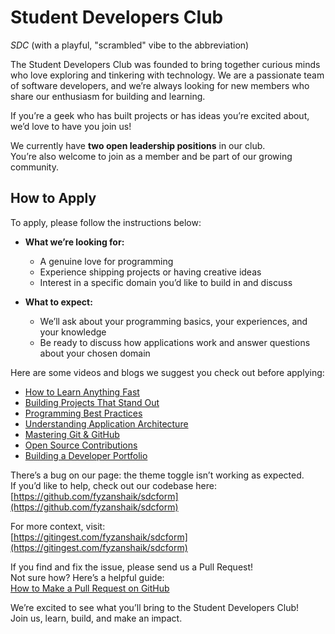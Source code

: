 # Student Developers Club

_SDC_ (with a playful, "scrambled" vibe to the abbreviation)

The Student Developers Club was founded to bring together curious minds who love exploring and
tinkering with technology. We are a passionate team of software developers, and we’re always looking
for new members who share our enthusiasm for building and learning.

If you’re a geek who has built projects or has ideas you’re excited about, we’d love to have you
join us!

We currently have **two open leadership positions** in our club.  
You’re also welcome to join as a member and be part of our growing community.

## How to Apply

To apply, please follow the instructions below:

- **What we’re looking for:**
  - A genuine love for programming
  - Experience shipping projects or having creative ideas
  - Interest in a specific domain you’d like to build in and discuss

- **What to expect:**
  - We’ll ask about your programming basics, your experiences, and your knowledge
  - Be ready to discuss how applications work and answer questions about your chosen domain

Here are some videos and blogs we suggest you check out before applying:

- [How to Learn Anything Fast](https://www.youtube.com/watch?v=4lb3dAtKcJo)
- [Building Projects That Stand Out](https://www.youtube.com/watch?v=0IsQqJ7pwhw)
- [Programming Best Practices](https://www.youtube.com/watch?v=QXjU9qTsYCc)
- [Understanding Application Architecture](https://www.youtube.com/watch?v=I1f45REi3k4)
- [Mastering Git & GitHub](https://www.youtube.com/watch?v=XBu54nfzxAQ)
- [Open Source Contributions](https://www.youtube.com/watch?v=WG5ikvJ2TKA)
- [Building a Developer Portfolio](https://www.youtube.com/watch?v=U3aXWizDbQ4)

There’s a bug on our page: the theme toggle isn’t working as expected.  
If you’d like to help, check out our codebase here:  
[https://github.com/fyzanshaik/sdcform](https://github.com/fyzanshaik/sdcform)

For more context, visit:  
[https://gitingest.com/fyzanshaik/sdcform](https://gitingest.com/fyzanshaik/sdcform)

If you find and fix the issue, please send us a Pull Request!  
Not sure how? Here’s a helpful guide:  
[How to Make a Pull Request on GitHub](https://www.youtube.com/watch?v=nCKdihvneS0)

We’re excited to see what you’ll bring to the Student Developers Club!  
Join us, learn, build, and make an impact.
